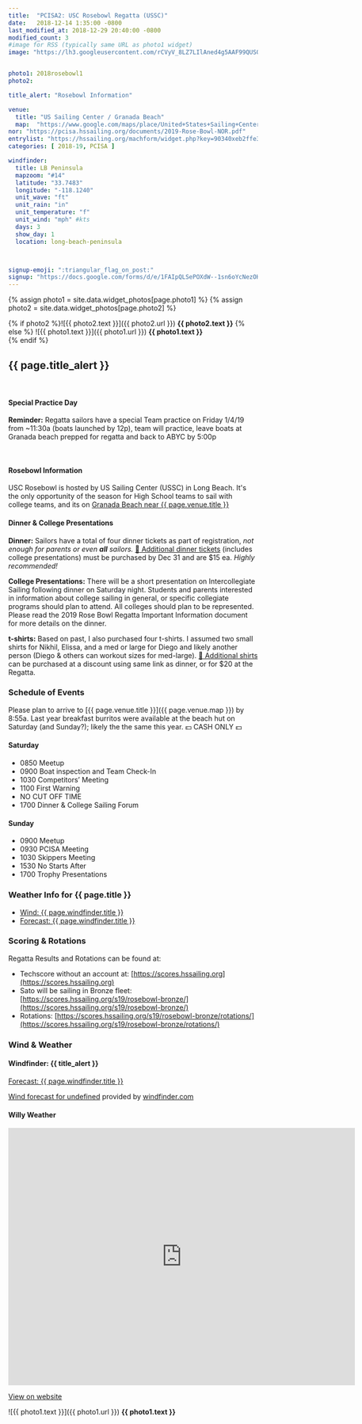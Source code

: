 ```yaml
---
title:  "PCISA2: USC Rosebowl Regatta (USSC)"
date:   2018-12-14 1:35:00 -0800
last_modified_at: 2018-12-29 20:40:00 -0800
modified_count: 3
#image for RSS (typically same URL as photo1 widget)
image: "https://lh3.googleusercontent.com/rCVyV_8LZ7LIlAned4g5AAF99QUSO5QsQahFvmyMB4KETp3DBHgXTEXyEsFwBINCsjqZ5iCbYpDTTh_YIlo6XmnsRKV-noyPOcJKlLXGsB6MvrwS1qIptTNq4J4nZv1Vr28VH-Kh5wpNi7SDA62IVrQxHzkf9rEALAkX6tkd7BEQ2u-rJmJuhFPL8jtWz8UtKAMc7w5K4tl3nkQom41a1qZMWhL0dstU2dn4QVs9AWKRZp7pT2xA-oHOMwcvmjbj34g81ici-xSezP5q4CjBK6HPS-Wedk61MC_zA0LF7Z81ioweLGbJ7gC09vyZm8PxYg01UHu1cxWLDxrZ4EseVCnpQzvrpC5dX4v69LdolBOQ_Jou0jhd8Mk8ad00wlCYsE6JQzdkn34CF94BCVWCJRsB1Ilf5KiY2Gup6TEXagvjWpkrldjyorCl4r2EAft5kQMJ6mClBsRYmsiaZ5wZZ4g9FyIt4TBjad3fLoSZPhWW4PsbM82H4hPeOqb0ktX0AnCj46A-2vgT2gCqPXnrIKnNGCYgaXUZj4FLbsNuBxdtuYK7lrCgIPBZWZ5Y6KW_voejsAzmxExGNYvDdfa7KJzcVcXNbr-9KTa8PGigHctcvOCrwqlPuMtaONDKK3-mWdBqa-IcyvjVvQh0jMtcVHSY05l2jpyX647apMvZFvQ20Ka8stbpUR-sKvUvaLd08jTn7tFtCuI5Z0zY9a0=w1675-h943-no"


photo1: 2018rosebowl1
photo2:

title_alert: "Rosebowl Information"

venue:  
  title: "US Sailing Center / Granada Beach"
  map:  "https://www.google.com/maps/place/United+States+Sailing+Center/@33.7518703,-118.1311972,17z/data=!3m1!4b1!4m5!3m4!1s0x80dd303c01d19acb:0x4a9f2f5df289c526!8m2!3d33.7518703!4d-118.1290085"
nor: "https://pcisa.hssailing.org/documents/2019-Rose-Bowl-NOR.pdf"
entrylist: "https://hssailing.org/machform/widget.php?key=90340xeb2ffe3c5d"
categories: [ 2018-19, PCISA ]

windfinder:
  title: LB Peninsula
  mapzoom: "#14"
  latitude: "33.7483"
  longitude: "-118.1240"
  unit_wave: "ft"
  unit_rain: "in"
  unit_temperature: "f"
  unit_wind: "mph" #kts
  days: 3
  show_day: 1
  location: long-beach-peninsula



signup-emoji: ":triangular_flag_on_post:"
signup: "https://docs.google.com/forms/d/e/1FAIpQLSePOXdW--1sn6oYcNezOHPHldTjDzAE-2wFDntbsxmvjt3scw/viewform"
---
```

{% assign photo1 = site.data.widget_photos[page.photo1] %}
{% assign photo2 = site.data.widget_photos[page.photo2] %}


{% if photo2 %}![{{ photo2.text }}]({{ photo2.url }})
**{{ photo2.text }}**
{% else %}
![{{ photo1.text }}]({{ photo1.url }})
**{{ photo1.text }}**  
{% endif %}

<div class="alert alert-info">
<h2>{{ page.title_alert }}</h2>
<br><h4>Special Practice Day</h4>
<p><strong>Reminder:</strong> Regatta sailors have a special Team practice on Friday 1/4/19 from ~11:30a (boats launched by 12p), team will practice, leave boats at Granada beach prepped for regatta and back to ABYC by 5:00p</p>
<br><h4>Rosebowl Information</h4>
<p>USC Rosebowl is hosted by US Sailing Center (USSC) in Long Beach. It's the only opportunity of the season for High School teams to sail with college teams, and its on <a href="{{ page.venue.map }}">Granada Beach near {{ page.venue.title }}</a></p>
</div>  

#### Dinner & College Presentations

**Dinner:** Sailors have a total of four dinner tickets as part of registration, _not enough for parents or even **all** sailors._ [:ticket:  Additional dinner tickets](https://hssailing.org/machform/view.php?id=34883) (includes college presentations) must be purchased by Dec 31 and are $15 ea. _Highly recommended!_  

**College Presentations:** There will be a short presentation on Intercollegiate Sailing following dinner on Saturday night. Students and parents interested in information about college sailing in general, or specific collegiate programs should plan to attend. All colleges should plan to be represented. Please read the 2019 Rose Bowl Regatta Important Information document for more details on the dinner.

**t-shirts:** Based on past, I also purchased four t-shirts. I assumed two small shirts for Nikhil, Elissa, and a med or large for Diego and likely another person (Diego & others can workout sizes for med-large). [:tshirt: Additional shirts](https://hssailing.org/machform/view.php?id=34883) can be purchased at a discount using same link as dinner, or for $20 at the Regatta.

### Schedule of Events

<!--more-->
Please plan to arrive to [{{ page.venue.title }}]({{ page.venue.map }}) by 8:55a. Last year breakfast burritos were available at the beach hut on Saturday (and Sunday?); likely the the same this year. :dollar: CASH ONLY :dollar:

#### Saturday

-  0850                   Meetup  
-  0900                   Boat inspection and Team Check-In  
-  1030                   Competitors’ Meeting  
-  1100                   First Warning  
-  NO CUT OFF TIME  
-  1700                   Dinner & College Sailing Forum

#### Sunday

-  0900                   Meetup  
-  0930                   PCISA Meeting
-  1030                   Skippers Meeting
-  1530                   No Starts After  
-  1700                   Trophy Presentations

### Weather Info for {{ page.title }}
- <a href="https://www.windfinder.com/windstatistics/{{ page.windfinder.location }}">Wind: {{ page.windfinder.title }}</a>
- <a href="https://www.windfinder.com/forecast/{{ page.windfinder.location }}">Forecast: {{ page.windfinder.title }}</a>



### Scoring & Rotations


Regatta Results and Rotations can be found at:

-   Techscore without an account at: [https://scores.hssailing.org](https://scores.hssailing.org)
-   Sato will be sailing in Bronze fleet:  [https://scores.hssailing.org/s19/rosebowl-bronze/](https://scores.hssailing.org/s19/rosebowl-bronze/)
-   Rotations: [https://scores.hssailing.org/s19/rosebowl-bronze/rotations/](https://scores.hssailing.org/s19/rosebowl-bronze/rotations/)

### Wind & Weather


#### Windfinder: {{ title_alert }}

<a href="https://www.windfinder.com/forecast/{{ page.windfinder.location }}">Forecast: {{ page.windfinder.title }}</a>

<script type="text/javascript" src="https://www.windfinder.com/widget/forecast/js/{{page.windfinder.location}}?unit_wave={{page.windfinder.unit_wave}}&unit_rain={{page.windfinder.unit_rain}}&unit_temperature={{page.windfinder.unit_temperature}}&unit_wind={{page.windfinder.unit_wind}}&days={{page.windfinder.days}}&show_day={{page.windfinder.show_day}}"></script>

<noscript><a rel='nofollow' href='https://www.windfinder.com/forecast/{{page.windfinder.location}}?utm_source=forecast&utm_medium=web&utm_campaign=homepageweather&utm_content=noscript-forecast'>Wind forecast for undefined</a> provided by <a rel='nofollow' href='https://www.windfinder.com?utm_source=forecast&utm_medium=web&utm_campaign=homepageweather&utm_content=noscript-logo'>windfinder.com</a></noscript>


#### Willy Weather

<div><iframe style="display: block;" src="https://cdnres.willyweather.com/widget/loadView.html?id=99297" width="700" height="520" frameborder="0"  scrolling="no"></iframe><a style="display: block;position: relative;height: 20px;margin: -20px 0 0 0;text-indent: -9999em;z-index: 1" href="https://swell.willyweather.com/ca/los-angeles-county/long-beach.html" rel="nofollow">https://swell.willyweather.com/ca/los-angeles-county/long-beach.html</a></div>

[View on website](https://swell.willyweather.com/ca/los-angeles-county/long-beach.html)

![{{ photo1.text }}]({{ photo1.url }})
**{{ photo1.text }}**
